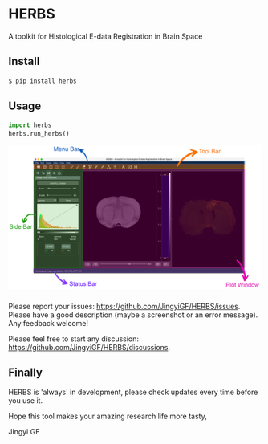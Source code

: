 # HERBS
A toolkit for Histological E-data Registration in Brain Space


## Install

```python
$ pip install herbs
```

## Usage

```python
import herbs
herbs.run_herbs()
```

<img src="https://github.com/JingyiGF/HERBS/blob/main/herbs.jpg" width="800px"></img>

### 
Please report your issues: https://github.com/JingyiGF/HERBS/issues. Please have a good description (maybe a screenshot or an error message). Any feedback welcome!

Please feel free to start any discussion: https://github.com/JingyiGF/HERBS/discussions.

## Finally
HERBS is 'always' in development, please check updates every time before you use it.

Hope this tool makes your amazing research life more tasty,

Jingyi GF

